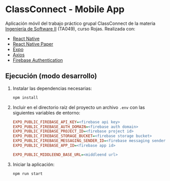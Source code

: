 # ClassConnect - Mobile App

Aplicación móvil del trabajo práctico grupal ClassConnect de la materia [Ingeniería de Software II](https://ingenieria-del-software-2.github.io/) (TA049), curso Rojas. Realizada con:

- [React Native](https://reactnative.dev/)
- [React Native Paper](https://callstack.github.io/react-native-paper/)
- [Expo](https://expo.dev)
- [Axios](https://axios-http.com/es/)
- [Firebase Authentication](https://firebase.google.com/docs/auth)

## Ejecución (modo desarrollo)

1. Instalar las dependencias necesarias:

   ```bash
   npm install
   ```

2. Incluir en el directorio raíz del proyecto un archivo `.env` con las siguientes variables de entorno:

   ```ini
   EXPO_PUBLIC_FIREBASE_API_KEY=<firebase api key>
   EXPO_PUBLIC_FIREBASE_AUTH_DOMAIN=<firebase auth domain>
   EXPO_PUBLIC_FIREBASE_PROJECT_ID=<firebase project id>
   EXPO_PUBLIC_FIREBASE_STORAGE_BUCKET=<firebase storage bucket>
   EXPO_PUBLIC_FIREBASE_MESSAGING_SENDER_ID=<firebase messaging sender id>
   EXPO_PUBLIC_FIREBASE_APP_ID=<firebase app id>

   EXPO_PUBLIC_MIDDLEEND_BASE_URL=<middleend url>
   ```

3. Iniciar la aplicación:

   ```bash
   npm run start
   ```
